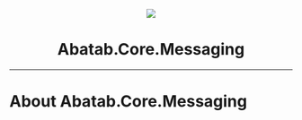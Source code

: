 <!-- This documentation is incomplete. -->

<div align="center">

![](_attachments/AbatabDocumentationProjectLogo.png)
	<h1>
		Abatab.Core.Messaging
	</h1>
</div>

***

# About Abatab.Core.Messaging